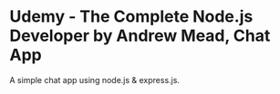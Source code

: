 # Udemy - The Complete Node.js Developer by Andrew Mead, Chat App

A simple chat app using node.js & express.js.
